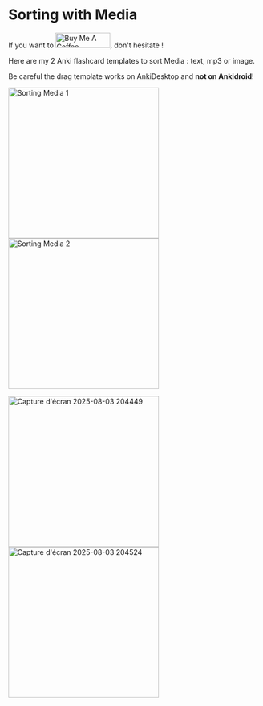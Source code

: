 # Sorting with Media

If you want to <a href="https://www.buymeacoffee.com/nidandre" target="_blank"><img src="https://cdn.buymeacoffee.com/buttons/v2/default-yellow.png" alt="Buy Me A Coffee" style="height: 30px !important;width: 109px !important;" ></a>, don't hesitate !

Here are my 2 Anki flashcard templates to sort Media : text, mp3 or image.

Be careful the drag template works on AnkiDesktop and **not on Ankidroid**!

<img width="300" height="300" alt="Sorting Media 1" src="https://github.com/user-attachments/assets/817b4656-4cb8-4690-8876-0ba6d91500ee" /><img width="300" height="300" alt="Sorting Media 2" src="https://github.com/user-attachments/assets/3f5c222a-cde5-4a5e-a14d-0a4cd2126b8c" />

<img width="300" height="300" alt="Capture d'écran 2025-08-03 204449" src="https://github.com/user-attachments/assets/c5b9ded4-a2cd-4155-b91e-d4fc0bb14f76" /><img width="300" height="300" alt="Capture d'écran 2025-08-03 204524" src="https://github.com/user-attachments/assets/2f509e47-76d9-4b01-ab35-f9e35fe1f8f8" />
